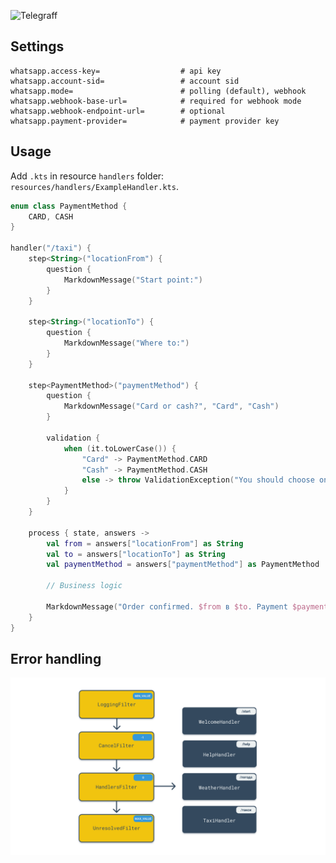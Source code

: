 ![Telegraff](docs/logo.png "Logo")

<!-- Description -->

## Settings

```
whatsapp.access-key=                  # api key
whatsapp.account-sid=                 # account sid
whatsapp.mode=                        # polling (default), webhook
whatsapp.webhook-base-url=            # required for webhook mode
whatsapp.webhook-endpoint-url=        # optional
whatsapp.payment-provider=            # payment provider key
```

## Usage


Add `.kts` in resource `handlers` folder:
`resources/handlers/ExampleHandler.kts`.


```kotlin
enum class PaymentMethod {
    CARD, CASH
}

handler("/taxi") {
    step<String>("locationFrom") {
        question {
            MarkdownMessage("Start point:")
        }
    }

    step<String>("locationTo") {
        question {
            MarkdownMessage("Where to:")
        }
    }

    step<PaymentMethod>("paymentMethod") {
        question {
            MarkdownMessage("Card or cash?", "Card", "Cash")
        }

        validation {
            when (it.toLowerCase()) {
                "Card" -> PaymentMethod.CARD
                "Cash" -> PaymentMethod.CASH
                else -> throw ValidationException("You should choose one of the variants above")
            }
        }
    }

    process { state, answers ->
        val from = answers["locationFrom"] as String
        val to = answers["locationTo"] as String
        val paymentMethod = answers["paymentMethod"] as PaymentMethod

        // Business logic

        MarkdownMessage("Order confirmed. $from в $to. Payment $paymentMethod.")
    }
}
```

## Error handling

![Error handling](docs/processing-diagram.png "Message processing")
